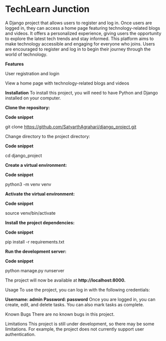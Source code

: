 # TechLearn Junction

A Django project that allows users to register and log in. Once users are logged in, they can access a home page featuring technology-related blogs and videos. It offers a personalized experience, giving
users the opportunity to explore the latest tech trends and stay informed. This platform aims to make technology accessible and engaging for everyone who joins. Users are encouraged to register and log in to begin their journey through the world of technology.

**Features**

User registration and login

View a home page with technology-related blogs and videos

**Installation**
To install this project, you will need to have Python and Django installed on your computer.

**Clone the repository:**

**Code snippet**

git clone https://github.com/SatyarthAgrahari/django_project.git

Change directory to the project directory:

**Code snippet**

cd django_project

**Create a virtual environment:**

**Code snippet**

python3 -m venv venv

**Activate the virtual environment:**

**Code snippet**

source venv/bin/activate

**Install the project dependencies:**

**Code snippet**

pip install -r requirements.txt

**Run the development server:**

**Code snippet**

python manage.py runserver

The project will now be available at **http://localhost:8000.**

Usage
To use the project, you can log in with the following credentials:

**Username: admin**
**Password: password**
Once you are logged in, you can create, edit, and delete tasks. You can also mark tasks as complete.

Known Bugs
There are no known bugs in this project.

Limitations
This project is still under development, so there may be some limitations. For example, the project does not currently support user authentication.
